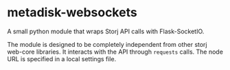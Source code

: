 metadisk-websockets
===================

A small python module that wraps Storj API calls with Flask-SocketIO.

The module is designed to be completely independent from other storj web-core libraries. It interacts with the API through `requests` calls. The node URL is specified in a local settings file.
